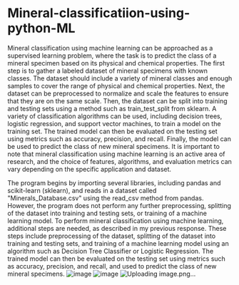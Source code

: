 # Mineral-classificatiion-using-python-ML
Mineral classification using machine learning can be approached as a supervised learning problem, where the task is to predict the class of a mineral specimen based on its physical and chemical properties. The first step is to gather a labeled dataset of mineral specimens with known classes. The dataset should include a variety of mineral classes and enough samples to cover the range of physical and chemical properties. Next, the dataset can be preprocessed to normalize and scale the features to ensure that they are on the same scale. Then, the dataset can be split into training and testing sets using a method such as train_test_split from sklearn. A variety of classification algorithms can be used, including decision trees, logistic regression, and support vector machines, to train a model on the training set. The trained model can then be evaluated on the testing set using metrics such as accuracy, precision, and recall. Finally, the model can be used to predict the class of new mineral specimens. It is important to note that mineral classification using machine learning is an active area of research, and the choice of features, algorithms, and evaluation metrics can vary depending on the specific application and dataset.

The program begins by importing several libraries, including pandas and scikit-learn (sklearn), and reads in a dataset called "Minerals_Database.csv" using the read_csv method from pandas. However, the program does not perform any further preprocessing, splitting of the dataset into training and testing sets, or training of a machine learning model. To perform mineral classification using machine learning, additional steps are needed, as described in my previous response. These steps include preprocessing of the dataset, splitting of the dataset into training and testing sets, and training of a machine learning model using an algorithm such as Decision Tree Classifier or Logistic Regression. The trained model can then be evaluated on the testing set using metrics such as accuracy, precision, and recall, and used to predict the class of new mineral specimens.
![image](https://user-images.githubusercontent.com/101086026/231843525-da6d08f5-25a5-42db-b78c-cfdbc0c2a46b.png)
![image](https://user-images.githubusercontent.com/101086026/231843572-84f40da6-73d2-4538-8c7e-7dd47f310a7f.png)
![Uploading image.png…]()
